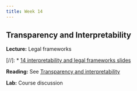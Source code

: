 ```yaml
---
title: Week 14
---
```


## Transparency and Interpretability

**Lecture:** Legal frameworks

[//]: * [14 interpretability and legal frameworks slides](../../../assets/14_InterpretabilityLegal.pdf)

**Reading:** See [Transparency and interpretability](../../../assets/transparency_reader.pdf)

**Lab:** Course discussion
